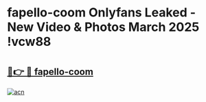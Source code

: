 # fapello-coom Onlyfans Leaked - New Video & Photos March 2025 !vcw88

# <h2><a href="https://oh8hb9.iuczelnia.edu.pl?title=fapello-coom&ref=vcw88">🔗👉 🔴 fapello-coom</a></h2>

[![acn](https://github.com/user-attachments/assets/0f9c940e-d8b0-45ae-aac7-cd30a18b3e1c)](https://oh8hb9.iuczelnia.edu.pl?title=fapello-coom&ref=vcw88)

